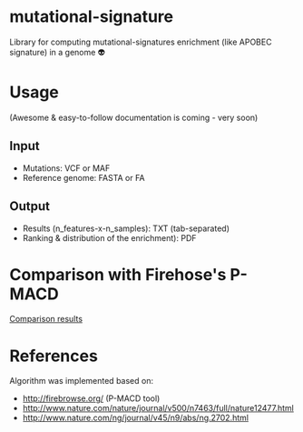 # mutational-signature
Library for computing mutational-signatures enrichment (like APOBEC signature) in a genome :alien:

# Usage
(Awesome & easy-to-follow documentation is coming - very soon)

## Input
* Mutations: VCF or MAF
* Reference genome: FASTA or FA

## Output
* Results (n_features-x-n_samples): TXT (tab-separated)
* Ranking & distribution of the enrichment): PDF

# Comparison with Firehose's P-MACD
[Comparison results](files/../media/comparison_with_p-macd.pdf)

# References
Algorithm was implemented based on:
* http://firebrowse.org/ (P-MACD tool)
* http://www.nature.com/nature/journal/v500/n7463/full/nature12477.html
* http://www.nature.com/ng/journal/v45/n9/abs/ng.2702.html
